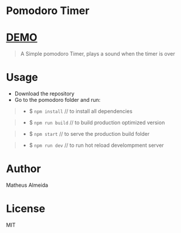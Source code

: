 # Pomodoro Timer

# [DEMO](https://shrouded-mesa-35914.herokuapp.com/)

> A Simple pomodoro Timer, plays a sound when the timer is over

# Usage

* Download the repository
* Go to the pomodoro folder and run:

> * $ `npm install` // to install all dependencies

> * $ `npm run build` // to build production optimized version

> * $ `npm start` // to serve the production build folder

> * $ `npm run dev` // to run hot reload develompment server

# Author

Matheus Almeida

# License

MIT
